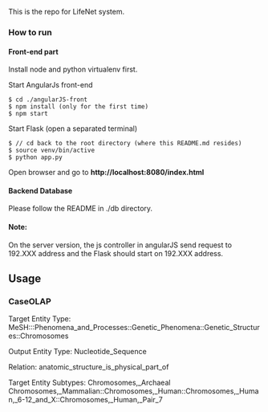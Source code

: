 This is the repo for LifeNet system. 

### How to run

#### Front-end part

Install node and python virtualenv first. 

Start AngularJs front-end

```
$ cd ./angularJS-front
$ npm install (only for the first time)
$ npm start  
```

Start Flask (open a separated terminal)
```
$ // cd back to the root directory (where this README.md resides)
$ source venv/bin/active
$ python app.py
```

Open browser and go to **http://localhost:8080/index.html**

#### Backend Database

Please follow the README in ./db directory.

#### Note:

On the server version, the js controller in angularJS send request to 192.XXX address and
the Flask should start on 192.XXX address.


## Usage

### CaseOLAP

Target Entity Type:
MeSH:::Phenomena_and_Processes::Genetic_Phenomena::Genetic_Structures::Chromosomes

Output Entity Type:
Nucleotide_Sequence

Relation:
anatomic_structure_is_physical_part_of

Target Entity Subtypes:
Chromosomes,_Archaeal
Chromosomes,_Mammalian::Chromosomes,_Human::Chromosomes,_Human,_6-12_and_X::Chromosomes,_Human,_Pair_7


